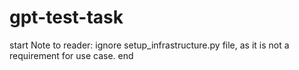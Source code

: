 # gpt-test-task
start
Note to reader: ignore setup_infrastructure.py file, as it is not a requirement for use case.
end